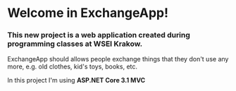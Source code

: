 # Welcome in ExchangeApp!

### This new project is a web application created during programming classes at WSEI Krakow. 

ExchangeApp should allows people exchange things that they don't use any more, e.g. old clothes, kid's toys, books, etc. 

In this project I'm using **ASP.NET Core 3.1 MVC**

